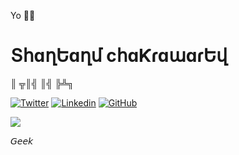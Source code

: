 Yo 🐱‍👤

# ՏհɑղԵɑղմ ϲհɑƘɾɑաɑɾԵվ



║ ╦║╣ ║╣ ╠╩╗

                                 

[![Twitter](https://img.shields.io/badge/-Twitter-222222?style=flat-square&logo=twitter&logoColor=white&link=https://twitter.com/shantanuuchak/)](https://twitter.com/shantanuuchak/)
[![Linkedin](https://img.shields.io/badge/-LinkedIn-222222?style=flat-square&logo=Linkedin&logoColor=white&link=https://www.linkedin.com/in/shantanuuchak/)](https://www.linkedin.com/in/shantanuuchak/)
[![GitHub](https://img.shields.io/github/followers/shantanuuchak?label=follow&style=social)](https://github.com/shantanuuchak)

<img src="https://github-readme-stats.vercel.app/api/top-langs/?username=shantanuuchak&layout=compact&hide=html" />

𝘎𝘦𝘦𝘬
